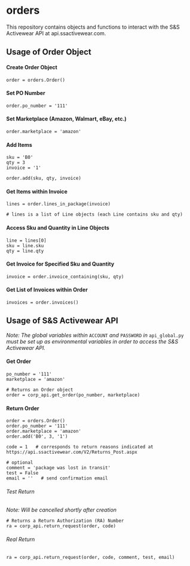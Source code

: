 # orders

This repository contains objects and functions to interact with the S&S Activewear API at api.ssactivewear.com.

## Usage of Order Object

#### Create Order Object

```
order = orders.Order()
```

#### Set PO Number

```
order.po_number = '111'
```

#### Set Marketplace (Amazon, Walmart, eBay, etc.)

```
order.marketplace = 'amazon'
```

#### Add Items

```
sku = 'B0'
qty = 3
invoice = '1'

order.add(sku, qty, invoice)
```

#### Get Items within Invoice

```
lines = order.lines_in_package(invoice)

# lines is a list of Line objects (each Line contains sku and qty)
```

#### Access Sku and Quantity in Line Objects

```
line = lines[0]
sku = line.sku
qty = line.qty
```

#### Get Invoice for Specified Sku and Quantity

```
invoice = order.invoice_containing(sku, qty)
```

#### Get List of Invoices within Order

```
invoices = order.invoices()
```

## Usage of S&S Activewear API

_Note: The global variables within_ `ACCOUNT` _and_ `PASSWORD` _in_ `api_global.py` _must be set up as environmental variables in order to access the S&S Activewear API._

#### Get Order

```
po_number = '111'
marketplace = 'amazon'

# Returns an Order object
order = corp_api.get_order(po_number, marketplace)
```

#### Return Order

```
order = orders.Order()
order.po_number = '111'
order.marketplace = 'amazon'
order.add('B0', 3, '1')

code = 1   # corresponds to return reasons indicated at https://api.ssactivewear.com/V2/Returns_Post.aspx 

# optional
comment = 'package was lost in transit'
test = False
email = ''   # send confirmation email
```

###### Test Return

_Note: Will be cancelled shortly after creation_

```
# Returns a Return Authorization (RA) Number
ra = corp_api.return_request(order, code)
```

###### Real Return

```
ra = corp_api.return_request(order, code, comment, test, email)
```
